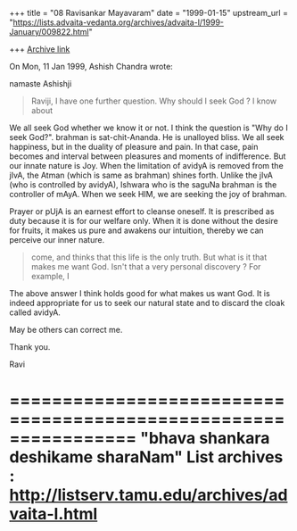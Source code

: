 +++
title = "08 Ravisankar Mayavaram"
date = "1999-01-15"
upstream_url = "https://lists.advaita-vedanta.org/archives/advaita-l/1999-January/009822.html"

+++
[Archive link](https://lists.advaita-vedanta.org/archives/advaita-l/1999-January/009822.html)

On Mon, 11 Jan 1999, Ashish Chandra wrote:

namaste Ashishji
>
> Raviji, I have one further question. Why should I seek God ? I know about

We all seek God whether we know it or not. I think the question
is "Why do I seek God?". brahman is sat-chit-Ananda. He is
unalloyed bliss. We all seek happiness, but in the duality of
pleasure and pain. In that case, pain becomes and interval
between pleasures and moments of indifference. But our innate
nature is Joy. When the limitation of avidyA is removed from the
jIvA, the Atman (which is same as brahman) shines forth. Unlike
the jIvA (who is controlled by avidyA), Ishwara who is the saguNa
brahman is the controller of mAyA. When we seek HIM, we are
seeking the joy of brahman.

Prayer or pUjA is an earnest effort to cleanse oneself. It is
prescribed as duty because it is for our welfare only. When it is
done without the desire for fruits, it makes us pure and awakens
our intuition, thereby we can perceive our inner nature.


> come, and thinks that this life is the only truth. But what is it that
> makes me want God. Isn't that a very personal discovery ? For example, I

The above answer I think holds good for what makes us want God.
It is indeed appropriate for us to seek our natural state and to
discard the cloak called avidyA.

May be others can correct me.

Thank you.

Ravi

================================================================
"bhava shankara deshikame sharaNam"
List archives : http://listserv.tamu.edu/archives/advaita-l.html
================================================================

